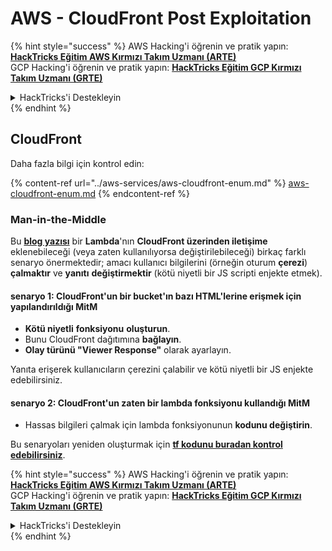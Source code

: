 # AWS - CloudFront Post Exploitation

{% hint style="success" %}
AWS Hacking'i öğrenin ve pratik yapın:<img src="../../../.gitbook/assets/image (1).png" alt="" data-size="line">[**HackTricks Eğitim AWS Kırmızı Takım Uzmanı (ARTE)**](https://training.hacktricks.xyz/courses/arte)<img src="../../../.gitbook/assets/image (1).png" alt="" data-size="line">\
GCP Hacking'i öğrenin ve pratik yapın: <img src="../../../.gitbook/assets/image (2).png" alt="" data-size="line">[**HackTricks Eğitim GCP Kırmızı Takım Uzmanı (GRTE)**<img src="../../../.gitbook/assets/image (2).png" alt="" data-size="line">](https://training.hacktricks.xyz/courses/grte)

<details>

<summary>HackTricks'i Destekleyin</summary>

* [**abonelik planlarını**](https://github.com/sponsors/carlospolop) kontrol edin!
* **💬 [**Discord grubuna**](https://discord.gg/hRep4RUj7f) veya [**telegram grubuna**](https://t.me/peass) katılın ya da **Twitter'da** 🐦 [**@hacktricks\_live**](https://twitter.com/hacktricks\_live)**'i takip edin.**
* **Hacking ipuçlarını paylaşmak için** [**HackTricks**](https://github.com/carlospolop/hacktricks) ve [**HackTricks Cloud**](https://github.com/carlospolop/hacktricks-cloud) github reposuna PR gönderin.

</details>
{% endhint %}

## CloudFront

Daha fazla bilgi için kontrol edin:

{% content-ref url="../aws-services/aws-cloudfront-enum.md" %}
[aws-cloudfront-enum.md](../aws-services/aws-cloudfront-enum.md)
{% endcontent-ref %}

### Man-in-the-Middle

Bu [**blog yazısı**](https://medium.com/@adan.alvarez/how-attackers-can-misuse-aws-cloudfront-access-to-make-it-rain-cookies-acf9ce87541c) bir **Lambda**'nın **CloudFront üzerinden iletişime** eklenebileceği (veya zaten kullanılıyorsa değiştirilebileceği) birkaç farklı senaryo önermektedir; amacı kullanıcı bilgilerini (örneğin oturum **çerezi**) **çalmaktır** ve **yanıtı** **değiştirmektir** (kötü niyetli bir JS scripti enjekte etmek).

#### senaryo 1: CloudFront'un bir bucket'ın bazı HTML'lerine erişmek için yapılandırıldığı MitM

* **Kötü niyetli** **fonksiyonu** **oluşturun**.
* Bunu CloudFront dağıtımına **bağlayın**.
* **Olay türünü "Viewer Response"** olarak ayarlayın.

Yanıta erişerek kullanıcıların çerezini çalabilir ve kötü niyetli bir JS enjekte edebilirsiniz.

#### senaryo 2: CloudFront'un zaten bir lambda fonksiyonu kullandığı MitM

* Hassas bilgileri çalmak için lambda fonksiyonunun **kodunu değiştirin**.

Bu senaryoları yeniden oluşturmak için [**tf kodunu buradan kontrol edebilirsiniz**](https://github.com/adanalvarez/AWS-Attack-Scenarios/tree/main).

{% hint style="success" %}
AWS Hacking'i öğrenin ve pratik yapın:<img src="../../../.gitbook/assets/image (1).png" alt="" data-size="line">[**HackTricks Eğitim AWS Kırmızı Takım Uzmanı (ARTE)**](https://training.hacktricks.xyz/courses/arte)<img src="../../../.gitbook/assets/image (1).png" alt="" data-size="line">\
GCP Hacking'i öğrenin ve pratik yapın: <img src="../../../.gitbook/assets/image (2).png" alt="" data-size="line">[**HackTricks Eğitim GCP Kırmızı Takım Uzmanı (GRTE)**<img src="../../../.gitbook/assets/image (2).png" alt="" data-size="line">](https://training.hacktricks.xyz/courses/grte)

<details>

<summary>HackTricks'i Destekleyin</summary>

* [**abonelik planlarını**](https://github.com/sponsors/carlospolop) kontrol edin!
* **💬 [**Discord grubuna**](https://discord.gg/hRep4RUj7f) veya [**telegram grubuna**](https://t.me/peass) katılın ya da **Twitter'da** 🐦 [**@hacktricks\_live**](https://twitter.com/hacktricks\_live)**'i takip edin.**
* **Hacking ipuçlarını paylaşmak için** [**HackTricks**](https://github.com/carlospolop/hacktricks) ve [**HackTricks Cloud**](https://github.com/carlospolop/hacktricks-cloud) github reposuna PR gönderin.

</details>
{% endhint %}
